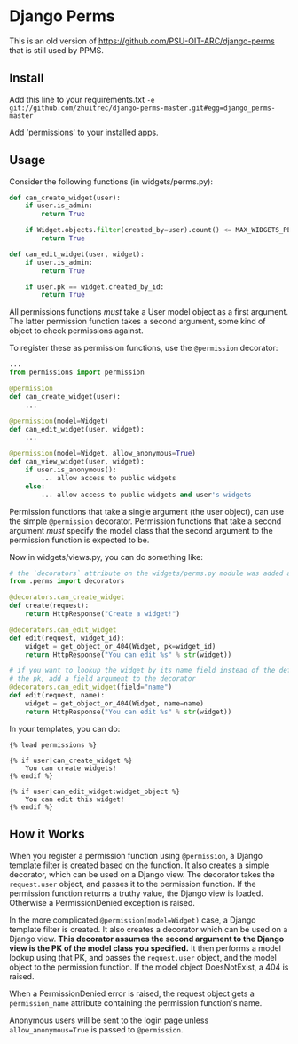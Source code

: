 # Django Perms
This is an old version of https://github.com/PSU-OIT-ARC/django-perms that is still used by PPMS.

## Install

Add this line to your requirements.txt
`-e git://github.com/zhuitrec/django-perms-master.git#egg=django_perms-master`

Add 'permissions' to your installed apps.

## Usage

Consider the following functions (in widgets/perms.py):

```python
def can_create_widget(user):
    if user.is_admin:
        return True

    if Widget.objects.filter(created_by=user).count() <= MAX_WIDGETS_PER_USER:
        return True

def can_edit_widget(user, widget):
    if user.is_admin:
        return True

    if user.pk == widget.created_by_id:
        return True
```

All permissions functions *must* take a User model object as a first argument. The latter permission function takes a second argument, some kind of object to check permissions against.

To register these as permission functions, use the `@permission` decorator:

```python
...
from permissions import permission

@permission
def can_create_widget(user):
    ...

@permission(model=Widget)
def can_edit_widget(user, widget):
    ...

@permission(model=Widget, allow_anonymous=True)
def can_view_widget(user, widget):
    if user.is_anonymous():
        ... allow access to public widgets
    else:
        ... allow access to public widgets and user's widgets
```

Permission functions that take a single argument (the user object), can use the simple `@permission` decorator. Permission functions that take a second argument *must* specify the model class that the second argument to the permission function is expected to be.

Now in widgets/views.py, you can do something like:

```python
# the `decorators` attribute on the widgets/perms.py module was added at runtime by the permissions app
from .perms import decorators

@decorators.can_create_widget
def create(request):
    return HttpResponse("Create a widget!")

@decorators.can_edit_widget
def edit(request, widget_id):
    widget = get_object_or_404(Widget, pk=widget_id)
    return HttpResponse("You can edit %s" % str(widget))

# if you want to lookup the widget by its name field instead of the default,
# the pk, add a field argument to the decorator
@decorators.can_edit_widget(field="name")
def edit(request, name):
    widget = get_object_or_404(Widget, name=name)
    return HttpResponse("You can edit %s" % str(widget))
```

In your templates, you can do:

```django
{% load permissions %}

{% if user|can_create_widget %}
    You can create widgets!
{% endif %}

{% if user|can_edit_widget:widget_object %}
    You can edit this widget!
{% endif %}
```


## How it Works

When you register a permission function using `@permission`, a Django template filter is created based on the function. It also creates a simple decorator, which can be used on a Django view. The decorator takes the `request.user` object, and passes it to the permission function. If the permission function returns a truthy value, the Django view is loaded. Otherwise a PermissionDenied exception is raised.

In the more complicated `@permission(model=Widget)` case, a Django template filter is created. It also creates a decorator which can be used on a Django view. **This decorator assumes the second argument to the Django view is the PK of the model class you specified.** It then performs a model lookup using that PK, and passes the `request.user` object, and the model object to the permission function. If the model object DoesNotExist, a 404 is raised.

When a PermissionDenied error is raised, the request object gets a `permission_name` attribute containing the permission function's name.

Anonymous users will be sent to the login page unless `allow_anonymous=True` is passed to `@permission`.
